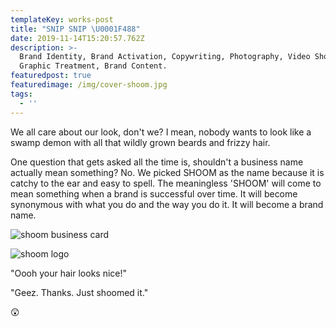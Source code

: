 ```yaml
---
templateKey: works-post
title: "SNIP SNIP \U0001F488"
date: 2019-11-14T15:20:57.762Z
description: >-
  Brand Identity, Brand Activation, Copywriting, Photography, Video Shoot,
  Graphic Treatment, Brand Content.
featuredpost: true
featuredimage: /img/cover-shoom.jpg
tags:
  - ''
---
```

We all care about our look, don't we? I mean, nobody wants to look like a swamp demon with all that wildly grown beards and frizzy hair. 

One question that gets asked all the time is, shouldn't a business name actually mean something? No. We picked SHOOM as the name because it is catchy to the ear and easy to spell. The meaningless 'SHOOM' will come to mean something when a brand is successful over time. It will become synonymous with what you do and the way you do it. It will become a brand name. 

![shoom business card](/img/portfolio-5.jpg "business card mockup")

![shoom logo](/img/portfolio-6.jpg "logo mockup")

"Oooh your hair looks nice!"

"Geez. Thanks. Just shoomed it."

😲
